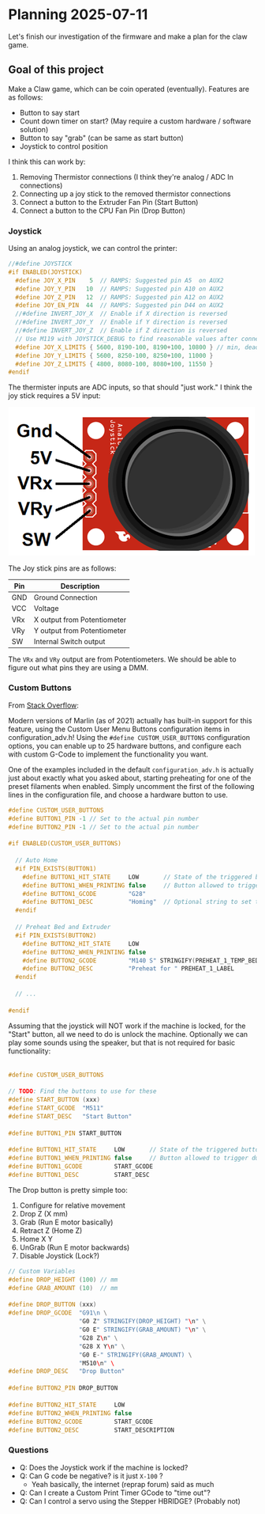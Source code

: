 # Planning 2025-07-11

Let's finish our investigation of the firmware and make a plan for the claw
game.

## Goal of this project

Make a Claw game, which can be coin operated (eventually). Features are as
follows:

- Button to say start 
- Count down timer on start? (May require a custom hardware / software solution)
- Button to say "grab" (can be same as start button)
- Joystick to control position

I think this can work by:

1. Removing Thermistor connections (I think they're analog / ADC In connections)
2. Connecting up a joy stick to the removed thermistor connections
3. Connect a button to the Extruder Fan Pin (Start Button)
4. Connect a button to the CPU Fan Pin (Drop Button)

### Joystick

Using an analog joystick, we can control the printer:

``` cpp
//#define JOYSTICK
#if ENABLED(JOYSTICK)
  #define JOY_X_PIN    5  // RAMPS: Suggested pin A5  on AUX2
  #define JOY_Y_PIN   10  // RAMPS: Suggested pin A10 on AUX2
  #define JOY_Z_PIN   12  // RAMPS: Suggested pin A12 on AUX2
  #define JOY_EN_PIN  44  // RAMPS: Suggested pin D44 on AUX2
  //#define INVERT_JOY_X  // Enable if X direction is reversed
  //#define INVERT_JOY_Y  // Enable if Y direction is reversed
  //#define INVERT_JOY_Z  // Enable if Z direction is reversed
  // Use M119 with JOYSTICK_DEBUG to find reasonable values after connecting:
  #define JOY_X_LIMITS { 5600, 8190-100, 8190+100, 10800 } // min, deadzone start, deadzone end, max
  #define JOY_Y_LIMITS { 5600, 8250-100, 8250+100, 11000 }
  #define JOY_Z_LIMITS { 4800, 8080-100, 8080+100, 11550 }
#endif
```

The thermister inputs are ADC inputs, so that should "just work." I think the
joy stick requires a 5V input:

![Joy Stick Module](images/Joystick-Module-Pinout.png)

The Joy stick pins are as follows:

| Pin | Description                       |
| --- | -----------                       |
| GND | Ground Connection                 |
| VCC | Voltage                           |
| VRx | X output from Potentiometer       |
| VRy | Y output from Potentiometer       |
| SW  | Internal Switch output            |

The `VRx` and `VRy` output are from Potentiometers. We should be able to figure
out what pins they are using a DMM.

### Custom Buttons

From [Stack Overflow](https://3dprinting.stackexchange.com/questions/18015/how-to-add-custom-physical-buttons-to-a-3d-printer-in-marlin-software):

Modern versions of Marlin (as of 2021) actually has built-in support for this
feature, using the Custom User Menu Buttons configuration items in
configuration_adv.h! Using the `#define CUSTOM_USER_BUTTONS` configuration
options, you can enable up to 25 hardware buttons, and configure each with
custom G-Code to implement the functionality you want.

One of the examples included in the default `configuration_adv.h` is actually
just about exactly what you asked about, starting preheating for one of the
preset filaments when enabled. Simply uncomment the first of the following lines
in the configuration file, and choose a hardware button to use.

``` cpp
#define CUSTOM_USER_BUTTONS
#define BUTTON1_PIN -1 // Set to the actual pin number
#define BUTTON2_PIN -1 // Set to the actual pin number

#if ENABLED(CUSTOM_USER_BUTTONS)

  // Auto Home
  #if PIN_EXISTS(BUTTON1)
    #define BUTTON1_HIT_STATE     LOW       // State of the triggered button. NC=LOW. NO=HIGH.
    #define BUTTON1_WHEN_PRINTING false     // Button allowed to trigger during printing?
    #define BUTTON1_GCODE         "G28"
    #define BUTTON1_DESC          "Homing"  // Optional string to set the LCD status
  #endif

  // Preheat Bed and Extruder
  #if PIN_EXISTS(BUTTON2)
    #define BUTTON2_HIT_STATE     LOW
    #define BUTTON2_WHEN_PRINTING false
    #define BUTTON2_GCODE         "M140 S" STRINGIFY(PREHEAT_1_TEMP_BED) "\nM104 S" STRINGIFY(PREHEAT_1_TEMP_HOTEND)
    #define BUTTON2_DESC          "Preheat for " PREHEAT_1_LABEL
  #endif

  // ...

#endif
```

Assuming that the joystick will NOT work if the machine is locked, for the
"Start" button, all we need to do is unlock the machine. Optionally we can play
some sounds using the speaker, but that is not required for basic functionality:

``` cpp

#define CUSTOM_USER_BUTTONS

// TODO: Find the buttons to use for these
#define START_BUTTON (xxx)
#define START_GCODE  "M511"
#define START_DESC   "Start Button"

#define BUTTON1_PIN START_BUTTON

#define BUTTON1_HIT_STATE     LOW       // State of the triggered button. NC=LOW. NO=HIGH.
#define BUTTON1_WHEN_PRINTING false     // Button allowed to trigger during printing?
#define BUTTON1_GCODE         START_GCODE
#define BUTTON1_DESC          START_DESC
```

The Drop button is pretty simple too:

1. Configure for relative movement
1. Drop Z (X mm)
1. Grab (Run E motor basically)
1. Retract Z (Home Z)
1. Home X Y
1. UnGrab (Run E motor backwards)
1. Disable Joystick (Lock?)

``` cpp
// Custom Variables
#define DROP_HEIGHT (100) // mm
#define GRAB_AMOUNT (10)  // mm

#define DROP_BUTTON (xxx)
#define DROP_GCODE  "G91\n \
                    "G0 Z" STRINGIFY(DROP_HEIGHT) "\n" \
                    "G0 E" STRINGIFY(GRAB_AMOUNT) "\n" \
                    "G28 Z\n" \
                    "G28 X Y\n" \
                    "G0 E-" STRINGIFY(GRAB_AMOUNT) \
                    "M510\n" \ 
#define DROP_DESC   "Drop Button"

#define BUTTON2_PIN DROP_BUTTON 

#define BUTTON2_HIT_STATE     LOW
#define BUTTON2_WHEN_PRINTING false
#define BUTTON2_GCODE         START_GCODE
#define BUTTON2_DESC          START_DESCRIPTION
```

### Questions

- Q: Does the Joystick work if the machine is locked?
- Q: Can G code be negative? is it just `X-100` ?
    - Yeah basically, the internet (reprap forum) said as much
- Q: Can I create a Custom Print Timer GCode to "time out"?
- Q: Can I control a servo using the Stepper HBRIDGE? (Probably not)
